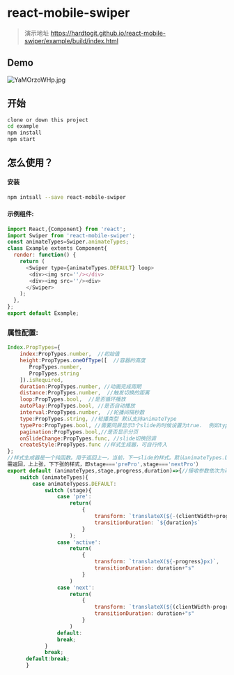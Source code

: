 react-mobile-swiper
================

>演示地址 <a href="https://hardtogit.github.io/react-mobile-swiper/example/build/index.html">https://hardtogit.github.io/react-mobile-swiper/example/build/index.html</a>
## Demo

<img src="https://raw.githubusercontent.com/hardtogit/react-mobile-swiper/master/example/src/assets/img/demo.gif" alt="YaMOrzoWHp.jpg">

## 开始

```bash
clone or down this project
cd example
npm install
npm start
```
## 怎么使用？

#### 安装
```bash
npm intsall --save react-mobile-swiper
```
#### 示例组件:
```javascript
import React,{Component} from 'react';
import Swiper from 'react-mobile-swiper';
const animateTypes=Swiper.animateTypes;
class Example extents Component{
  render: function() {
    return (
      <Swiper type={animateTypes.DEFAULT} loop>
       <div><img src=''/></div>
       <div><img src=''/><div>
      </Swiper>
    );
  },
};
export default Example;
```
### 属性配置:
```javascript
Index.PropTypes={
    index:PropTypes.number,  //初始值
    height:PropTypes.oneOfType([  //容器的高度
       PropTypes.number,
       PropTypes.string
    ]).isRequired,
    duration:PropTypes.number, //动画完成周期
    distance:PropTypes.number,  //触发切换的距离
    loop:PropTypes.bool,  //是否循环播放
    autoPlay:PropTypes.bool, //是否自动播放
    interval:PropTypes.number,  //轮播间隔秒数
    type:PropTypes.string, //轮播类型 默认支持animateType
    typePro:PropTypes.bool, //需要同屏显示3个slide的时候设置为true.  例如type设置成 animatetype.CARD时
    pagination:PropTypes.bool,//是否显示分页
    onSlideChange:PropTypes.func, //slide切换回调
    createStyle:PropTypes.func //样式生成器，可自行传入
};
//样式生成器是一个纯函数。用于返回上一，当前，下一slide的样式。默认animateTypes.DEFAULT的配置如下：（注：当typePro设置为true时，为了更好的体验，<br/>
需返回，上上张，下下张的样式，即stage==='prePro',stage==='nextPro'）
export default (animateTypes,stage,progress,duration)=>{//接收参数依次为动画类型，slide状态，滑动距离，动画执行时间
    switch (animateTypes){
        case animateTypess.DEFAULT:
            switch (stage){
                case 'pre':
                    return(
                        {
                            transform: `translateX(${-(clientWidth+progress)}px)`,
                            transitionDuration: `${duration}s`
                        }
                    );
                case 'active':
                    return(
                        {
                            transform: `translateX(${-progress}px)`,
                            transitionDuration: duration+"s"
                        }
                    )
                case 'next':
                    return(
                        {
                            transform: `translateX(${(clientWidth-progress)}px)`,
                            transitionDuration: duration+"s"
                        }
                    )
                default:
                break;
            }
            break;
      default:break;  
      }
